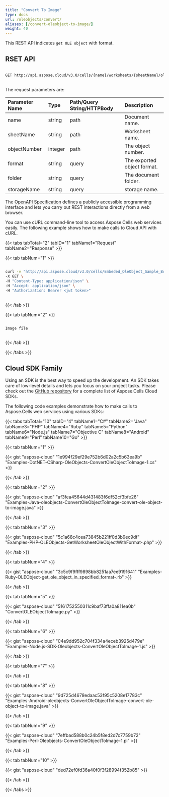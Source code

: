 ```yaml
---
title: "Convert To Image"
type: docs
url: /oleobjects/convert/
aliases: [/convert-oleobject-to-image/]
weight: 40
---
```


This REST API indicates `get OLE object` with format.
 
## RSET API
 
```bash
 
GET http://api.aspose.cloud/v3.0/cells/{name}/worksheets/{sheetName}/oleobjects/{objectNumber}?format={format}
 
```
The request parameters are: 
 
| Parameter Name | Type | Path/Query String/HTTPBody | Description| 
| :- | :- | :- |:- | 
| name | string | path | Document name. |
| sheetName | string | path | Worksheet name. |
| objectNumber | integer | path | The object number. |
| format | string | query | The exported object format. |
| folder | string | query | The document folder. |
| storageName | string | query | storage name. |
 
The [OpenAPI Specification](https://apireference.aspose.cloud/cells/#/OleObjects/GetWorksheetOleObject) defines a publicly accessible programming interface and lets you carry out REST interactions directly from a web browser.
 
You can use cURL command-line tool to access Aspose.Cells web services easily. The following example shows how to make calls to Cloud API with cURL.
 
{{< tabs tabTotal="2" tabID="1" tabName1="Request" tabName2="Response" >}}
 
{{< tab tabNum="1" >}}
 
```bash
 
curl -v "http://api.aspose.cloud/v3.0/cells/Embeded_OleObject_Sample_Book1.xlsx/worksheets/Sheet1/oleobjects/0?format=png" \
-X GET \
-H "Content-Type: application/json" \
-H "Accept: application/json" \
-H "Authorization: Bearer <jwt token>"
 
```
 
{{< /tab >}}
 
{{< tab tabNum="2" >}}
 
```bash

Image file
 
```
 
{{< /tab >}}
 
{{< /tabs >}}
 
## Cloud SDK Family
 
Using an SDK is the best way to speed up the development. An SDK takes care of low-level details and lets you focus on your project tasks. Please check out the [GitHub repository](https://github.com/aspose-cells-cloud) for a complete list of Aspose.Cells Cloud SDKs.
 
The following code examples demonstrate how to make calls to Aspose.Cells web services using various SDKs:

{{< tabs tabTotal="10" tabID="4" tabName1="C#" tabName2="Java" tabName3="PHP" tabName4="Ruby" tabName5="Python" tabName6="Node.js" tabName7="Objective C" tabName8="Android" tabName9="Perl" tabName10="Go" >}}

{{< tab tabNum="1" >}}

{{< gist "aspose-cloud" "1e994f29ef29e752b6d02a2c5b63ea9b" "Examples-DotNET-CSharp-OleObjects-ConvertOleObjectToImage-1.cs" >}}

{{< /tab >}}

{{< tab tabNum="2" >}}

{{< gist "aspose-cloud" "af3fea45644d431483f6df52cf3bfe26" "Examples-Java-oleobjects-ConvertOleObjectToImage-convert-ole-object-to-image.java" >}}

{{< /tab >}}

{{< tab tabNum="3" >}}

{{< gist "aspose-cloud" "5c1a68c4cea73845b221ff0d3b9ec9df" "Examples-PHP-OLEObjects-GetWorksheetOleObjectWithFormat-.php" >}}

{{< /tab >}}

{{< tab tabNum="4" >}}

{{< gist "aspose-cloud" "3c5c9f9fff9898bb8251aa7ee9191641" "Examples-Ruby-OLEObject-get_ole_object_in_specified_format-.rb" >}}

{{< /tab >}}

{{< tab tabNum="5" >}}

{{< gist "aspose-cloud" "5161752550311c9baf73ffa0a811ea0b" "ConvertOLEObjectToImage.py" >}}

{{< /tab >}}

{{< tab tabNum="6" >}}

{{< gist "aspose-cloud" "04e9dd952c704f334a4eceb3925d479e" "Examples-Node.js-SDK-Oleobjects-ConvertOleObjectToImage-1.js" >}}

{{< /tab >}}

{{< tab tabNum="7" >}}

{{< /tab >}}

{{< tab tabNum="8" >}}

{{< gist "aspose-cloud" "9d725d4678edaac53f95c5208e17783c" "Examples-Android-oleobjects-ConvertOleObjectToImage-convert-ole-object-to-image.java" >}}

{{< /tab >}}

{{< tab tabNum="9" >}}

{{< gist "aspose-cloud" "7effbad588b0c24b5f8ed2d7c7759b72" "Examples-Perl-Oleobjects-ConvertOleObjectToImage-1.pl" >}}

{{< /tab >}}

{{< tab tabNum="10" >}}

{{< gist "aspose-cloud" "ded72ef0fd36a40f0f3f28994f352b85" >}}

{{< /tab >}}

{{< /tabs >}}
